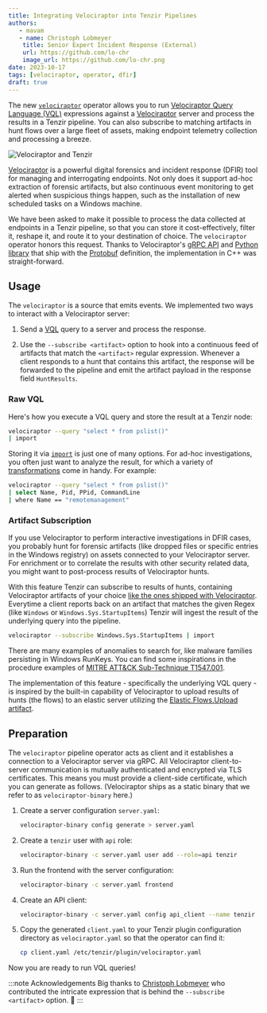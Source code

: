 ```yaml
---
title: Integrating Velociraptor into Tenzir Pipelines
authors:
   - mavam
   - name: Christoph Lobmeyer
    title: Senior Expert Incident Response (External)
    url: https://github.com/lo-chr
    image_url: https://github.com/lo-chr.png
date: 2023-10-17
tags: [velociraptor, operator, dfir]
draft: true
---
```


The new [`velociraptor`][velociraptor-operator] operator allows you to run
[Velociraptor Query Language (VQL)][vql] expressions against a
[Velociraptor][velociraptor] server and process the results in a Tenzir
pipeline. You can also subscribe to matching artifacts in hunt flows over a
large fleet of assets, making endpoint telemetry collection and processing a
breeze.

[velociraptor]: https://docs.velociraptor.app/
[velociraptor-operator]: /next/operators/sources/velociraptor
[vql]: https://docs.velociraptor.app/docs/vql

![Velociraptor and Tenzir](velociraptor-and-tenzir.excalidraw.svg)

<!--truncate-->

[Velociraptor][velociraptor] is a powerful digital forensics and incident
response (DFIR) tool for managing and interrogating endpoints. Not only does it
support ad-hoc extraction of forensic artifacts, but also continuous event
monitoring to get alerted when suspicious things happen, such as the
installation of new scheduled tasks on a Windows machine.

We have been asked to make it possible to process the data collected at
endpoints in a Tenzir pipeline, so that you can store it cost-effectively,
filter it, reshape it, and route it to your destination of choice. The
`velociraptor` operator honors this request. Thanks to Velociraptor's [gRPC
API][api] and [Python library][pyvelociraptor] that ship with the
[Protobuf][proto] definition, the implementation in C++ was straight-forward.

[api]: https://docs.velociraptor.app/docs/server_automation/server_api/
[pyvelociraptor]: https://github.com/Velocidex/pyvelociraptor
[proto]: https://github.com/Velocidex/pyvelociraptor/blob/master/pyvelociraptor/api.proto

## Usage

The `velociraptor` is a source that emits events. We implemented two ways to
interact with a Velociraptor server:

1. Send a [VQL][vql] query to a server and process the response.

2. Use the `--subscribe <artifact>` option to hook into a continuous feed of
   artifacts that match the `<artifact>` regular expression. Whenever a client responds to a hunt
   that contains this artifact, the response will be forwarded to the pipeline
   and emit the artifact payload in the response field `HuntResults`.

### Raw VQL

Here's how you execute a VQL query and store the result at a Tenzir node:

```bash
velociraptor --query "select * from pslist()"
| import
```

Storing it via [`import`](/operators/sinks/import) is just one of many options.
For ad-hoc investigations, you often just want to analyze the result, for which
a variety of [transformations](/operators/transformations) come in handy. For
example:

```bash
velociraptor --query "select * from pslist()"
| select Name, Pid, PPid, CommandLine
| where Name == "remotemanagement"
```

### Artifact Subscription

If you use Velociraptor to perform interactive investigations in DFIR cases, you probably hunt for forensic artifacts (like dropped files or specific entries in the Windows registry) on assets connected to your Velociraptor server. For enrichment or to correlate the results with other security related data, you might want to post-process results of Velociraptor hunts.

With this feature Tenzir can subscribe to results of hunts, containing Velociraptor artifacts of your choice [like the ones shipped with Velociraptor](https://docs.velociraptor.app/artifact_references/). Everytime a client reports back on an artifact that matches the given Regex (like `Windows` or `Windows.Sys.StartupItems`) Tenzir will ingest the result of the underlying query into the pipeline.

```bash
velociraptor --subscribe Windows.Sys.StartupItems | import
```

There are many examples of anomalies to search for, like malware families persisting in Windows RunKeys. You can find some inspirations in the procedure examples of [MITRE ATT&CK Sub-Technique T1547.001](https://attack.mitre.org/techniques/T1547/001/).

The implementation of this feature - specifically the underlying VQL query - is inspired by the built-in capability of Velociraptor to upload results of hunts (the flows) to an elastic server utilizing the [Elastic.Flows.Upload artifact](https://docs.velociraptor.app/artifact_references/pages/elastic.flows.upload/).

## Preparation

The `velociraptor` pipeline operator acts as client and it establishes a
connection to a Velociraptor server via gRPC. All Velociraptor client-to-server
communication is mutually authenticated and encrypted via TLS certificates. This
means you must provide a client-side certificate, which you can generate as
follows. (Velociraptor ships as a static binary that we
refer to as `velociraptor-binary` here.)

1. Create a server configuration `server.yaml`:
   ```bash
   velociraptor-binary config generate > server.yaml
   ```

1. Create a `tenzir` user with `api` role:
   ```bash
   velociraptor-binary -c server.yaml user add --role=api tenzir
   ```

1. Run the frontend with the server configuration:
   ```bash
   velociraptor-binary -c server.yaml frontend
   ```

1. Create an API client:
   ```bash
   velociraptor-binary -c server.yaml config api_client --name tenzir client.yaml
   ```

1. Copy the generated `client.yaml` to your Tenzir plugin configuration
   directory as `velociraptor.yaml` so that the operator can find it:
   ```bash
   cp client.yaml /etc/tenzir/plugin/velociraptor.yaml
   ```

Now you are ready to run VQL queries!

:::note Acknowledgements
Big thanks to [Christoph Lobmeyer](https://github.com/lo-chr) who
contributed the intricate expression that is behind the `--subscribe <artifact>`
option. 🙏
:::
